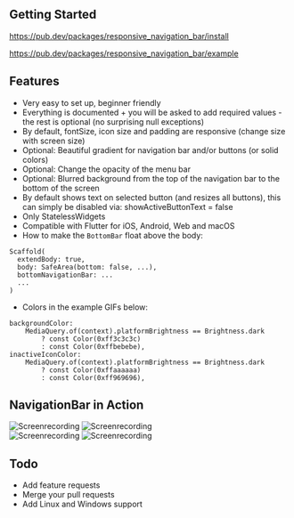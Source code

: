 ## Getting Started

https://pub.dev/packages/responsive_navigation_bar/install

https://pub.dev/packages/responsive_navigation_bar/example

## Features

* Very easy to set up, beginner friendly
* Everything is documented + you will be asked to add required values - the rest is optional (no surprising null exceptions)
* By default, fontSize, icon size and padding are responsive (change size with screen size)
* Optional: Beautiful gradient for navigation bar and/or buttons (or solid colors)
* Optional: Change the opacity of the menu bar
* Optional: Blurred background from the top of the navigation bar to the bottom of the screen
* By default shows text on selected button (and resizes all buttons), this can simply be disabled via: showActiveButtonText = false
* Only StatelessWidgets
* Compatible with Flutter for iOS, Android, Web and macOS
* How to make the `BottomBar` float above the body:
```
Scaffold(
  extendBody: true,
  body: SafeArea(bottom: false, ...),
  bottomNavigationBar: ...
  ...
)
```

* Colors in the example GIFs below:
```
backgroundColor:
    MediaQuery.of(context).platformBrightness == Brightness.dark
        ? const Color(0xff3c3c3c)
        : const Color(0xffbebebe),
inactiveIconColor:
    MediaQuery.of(context).platformBrightness == Brightness.dark
        ? const Color(0xffaaaaaa)
        : const Color(0xff969696),
```


## NavigationBar in Action

![Screenrecording](https://raw.githubusercontent.com/nohli/navigation_bar/master/example/assets/darkmode-with-text.gif)
![Screenrecording](https://raw.githubusercontent.com/nohli/navigation_bar/master/example/assets/darkmode-without-text.gif)
\
![Screenrecording](https://raw.githubusercontent.com/nohli/navigation_bar/master/example/assets/lightmode-with-text.gif)
![Screenrecording](https://raw.githubusercontent.com/nohli/navigation_bar/master/example/assets/lightmode-without-text.gif)

## Todo

* Add feature requests
* Merge your pull requests
* Add Linux and Windows support
